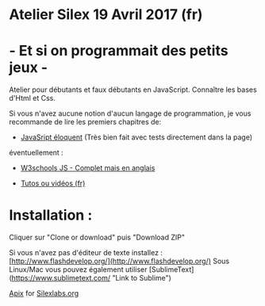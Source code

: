 ﻿# Atelier Silex  19 Avril 2017  (fr)
#  - Et si on programmait des petits jeux -  

Atelier pour débutants et faux débutants en JavaScript.
Connaître les bases d'Html et Css.  

Si vous n'avez aucune notion d'aucun langage de programmation, je vous recommande de lire les premiers chapitres de:
* [JavaSript éloquent](https://fr.eloquentjavascript.net/contents.html) 	(Très bien fait avec tests directement dans la page)  

éventuellement :
* [W3schools JS - Complet mais en anglais](https://www.w3schools.com/js/) 	

* [Tutos ou vidéos (fr)](http://pierre-giraud.com/javascript/cours-complet/javascript-presentation.php) 
	
# Installation : 
Cliquer sur "Clone or download" puis "Download ZIP"

Si vous n'avez pas d'éditeur de texte installez : [http://www.flashdevelop.org/](http://www.flashdevelop.org/)
Sous Linux/Mac vous pouvez également utiliser [SublimeText] (https://www.sublimetext.com/ "Link to Sublime")  

[Apix](http://www.pixaline.net/) for [Silexlabs.org](http://www.silexlabs.org/)